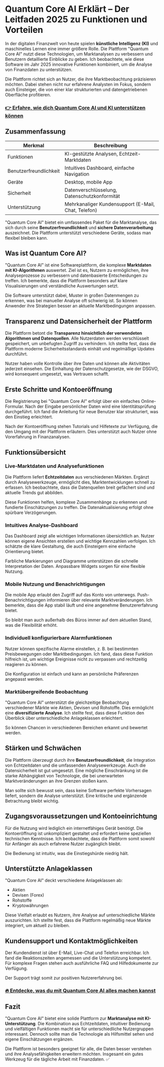 # Quantum Core AI Erklärt – Der Leitfaden 2025 zu Funktionen und Vorteilen
   
In der digitalen Finanzwelt von heute spielen **künstliche Intelligenz (KI)** und maschinelles Lernen eine immer größere Rolle. Die Plattform "Quantum Core AI" nutzt diese Technologien, um Marktanalysen zu verbessern und Benutzern detaillierte Einblicke zu geben. Ich beobachtete, wie diese Software im Jahr 2025 innovative Funktionen kombiniert, um die Analyse von Finanzdaten zu unterstützen.

Die Plattform richtet sich an Nutzer, die ihre Marktbeobachtung präzisieren möchten. Dabei stehen nicht nur erfahrene Analysten im Fokus, sondern auch Einsteiger, die von einer klar strukturierten und datengetriebenen Oberfläche profitieren.

### [👉 Erfahre, wie dich Quantum Core AI und KI unterstützen können](https://tinyurl.com/2ynug7p9)
## Zusammenfassung  
| Merkmal                | Beschreibung                                         |
|------------------------|-----------------------------------------------------|
| Funktionen             | KI-gestützte Analysen, Echtzeit-Marktdaten          |
| Benutzerfreundlichkeit | Intuitives Dashboard, einfache Navigation            |
| Geräte                 | Desktop, mobile App                                  |
| Sicherheit             | Datenverschlüsselung, Datenschutzkonformität        |
| Unterstützung          | Mehrkanaliger Kundensupport (E-Mail, Chat, Telefon) |

"Quantum Core AI" bietet ein umfassendes Paket für die Marktanalyse, das sich durch seine **Benutzerfreundlichkeit** und **sichere Datenverarbeitung** auszeichnet. Die Plattform unterstützt verschiedene Geräte, sodass man flexibel bleiben kann.

## Was ist Quantum Core AI?  
"Quantum Core AI" ist eine Softwareplattform, die komplexe **Marktdaten mit KI-Algorithmen** auswertet. Ziel ist es, Nutzern zu ermöglichen, ihre Analyseprozesse zu verbessern und datenbasierte Entscheidungen zu treffen. Ich bemerkte, dass die Plattform besonders auf klare Visualisierungen und verständliche Auswertungen setzt.

Die Software unterstützt dabei, Muster in großen Datenmengen zu erkennen, was bei manueller Analyse oft schwierig ist. So können Anwender ihre Strategien besser an aktuelle Marktbedingungen anpassen.

## Transparenz und Datensicherheit der Plattform  
Die Plattform betont die **Transparenz hinsichtlich der verwendeten Algorithmen und Datenquellen**. Alle Nutzerdaten werden verschlüsselt gespeichert, um unbefugten Zugriff zu verhindern. Ich stellte fest, dass die Plattform moderne Sicherheitsstandards einhält und regelmäßige Updates durchführt.

Nutzer haben volle Kontrolle über ihre Daten und können alle Aktivitäten jederzeit einsehen. Die Einhaltung der Datenschutzgesetze, wie der DSGVO, wird konsequent umgesetzt, was Vertrauen schafft.

## Erste Schritte und Kontoeröffnung  
Die Registrierung bei "Quantum Core AI" erfolgt über ein einfaches Online-Formular. Nach der Eingabe persönlicher Daten wird eine Identitätsprüfung durchgeführt. Ich fand die Anleitung für neue Benutzer klar strukturiert, was den Einstieg erleichtert.

Nach der Kontoeröffnung stehen Tutorials und Hilfetexte zur Verfügung, die den Umgang mit der Plattform erläutern. Dies unterstützt auch Nutzer ohne Vorerfahrung in Finanzanalysen.

## Funktionsübersicht  
### Live-Marktdaten und Analysefunktionen  
Die Plattform liefert **Echtzeitdaten** aus verschiedenen Märkten. Ergänzt durch Analysewerkzeuge, ermöglicht dies, Marktentwicklungen schnell zu erfassen. Ich beobachtete, dass die Datenquellen breit gefächert sind und aktuelle Trends gut abbilden.

Diese Funktionen helfen, komplexe Zusammenhänge zu erkennen und fundierte Einschätzungen zu treffen. Die Datenaktualisierung erfolgt ohne spürbare Verzögerungen.

### Intuitives Analyse-Dashboard  
Das Dashboard zeigt alle wichtigen Informationen übersichtlich an. Nutzer können eigene Ansichten erstellen und wichtige Kennzahlen verfolgen. Ich schätzte die klare Gestaltung, die auch Einsteigern eine einfache Orientierung bietet.

Farbliche Markierungen und Diagramme unterstützen die schnelle Interpretation der Daten. Anpassbare Widgets sorgen für eine flexible Nutzung.

### Mobile Nutzung und Benachrichtigungen  
Die mobile App erlaubt den Zugriff auf das Konto von unterwegs. Push-Benachrichtigungen informieren über relevante Marktveränderungen. Ich bemerkte, dass die App stabil läuft und eine angenehme Benutzererfahrung bietet.

So bleibt man auch außerhalb des Büros immer auf dem aktuellen Stand, was die Flexibilität erhöht.

### Individuell konfigurierbare Alarmfunktionen  
Nutzer können spezifische Alarme einstellen, z. B. bei bestimmten Preisbewegungen oder Marktbedingungen. Ich fand, dass diese Funktion hilfreich ist, um wichtige Ereignisse nicht zu verpassen und rechtzeitig reagieren zu können.

Die Konfiguration ist einfach und kann an persönliche Präferenzen angepasst werden.

### Marktübergreifende Beobachtung  
"Quantum Core AI" unterstützt die gleichzeitige Beobachtung verschiedener Märkte wie Aktien, Devisen und Rohstoffe. Dies ermöglicht eine **diversifizierte Analyse**. Ich stellte fest, dass diese Funktion den Überblick über unterschiedliche Anlageklassen erleichtert.

So können Chancen in verschiedenen Bereichen erkannt und bewertet werden.

## Stärken und Schwächen  
Die Plattform überzeugt durch ihre **Benutzerfreundlichkeit**, die Integration von Echtzeitdaten und die umfassenden Analysewerkzeuge. Auch die Datensicherheit ist gut umgesetzt. Eine mögliche Einschränkung ist die starke Abhängigkeit von Technologie, die bei unerwarteten Marktveränderungen an ihre Grenzen stoßen kann.

Man sollte sich bewusst sein, dass keine Software perfekte Vorhersagen liefert, sondern die Analyse unterstützt. Eine kritische und ergänzende Betrachtung bleibt wichtig.

## Zugangsvoraussetzungen und Kontoeinrichtung  
Für die Nutzung wird lediglich ein internetfähiges Gerät benötigt. Die Kontoeröffnung ist unkompliziert gestaltet und erfordert keine speziellen technischen Kenntnisse. Ich beobachtete, dass die Plattform somit sowohl für Anfänger als auch erfahrene Nutzer zugänglich bleibt.

Die Bedienung ist intuitiv, was die Einstiegshürde niedrig hält.

## Unterstützte Anlageklassen  
"Quantum Core AI" deckt verschiedene Anlageklassen ab:  
- Aktien  
- Devisen (Forex)  
- Rohstoffe  
- Kryptowährungen  

Diese Vielfalt erlaubt es Nutzern, ihre Analyse auf unterschiedliche Märkte auszurichten. Ich stellte fest, dass die Plattform regelmäßig neue Märkte integriert, um aktuell zu bleiben.

## Kundensupport und Kontaktmöglichkeiten  
Der Kundendienst ist über E-Mail, Live-Chat und Telefon erreichbar. Ich fand die Reaktionszeiten angemessen und die Unterstützung kompetent. Für komplexe Fragen stehen auch ausführliche FAQ und Hilfedokumente zur Verfügung.

Der Support trägt somit zur positiven Nutzererfahrung bei.

### [🔥 Entdecke, was du mit Quantum Core AI alles machen kannst](https://tinyurl.com/2ynug7p9)
## Fazit  
"Quantum Core AI" bietet eine solide Plattform zur **Marktanalyse mit KI-Unterstützung**. Die Kombination aus Echtzeitdaten, intuitiver Bedienung und vielfältigen Funktionen macht sie für unterschiedliche Nutzergruppen interessant. Dennoch sollte man die Technologie als Hilfsmittel sehen und eigene Einschätzungen ergänzen.

Die Plattform ist besonders geeignet für alle, die Daten besser verstehen und ihre Analysefähigkeiten erweitern möchten. Insgesamt ein gutes Werkzeug für die tägliche Arbeit mit Finanzdaten. ✅